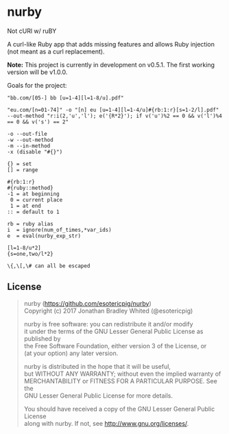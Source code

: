# nurby
Not cURl w/ ruBY

A curl-like Ruby app that adds missing features and allows Ruby injection (not meant as a curl replacement).

**Note:** This project is currently in development on v0.5.1. The first working version will be v1.0.0.

Goals for the project:

```
"bb.com/[05-] bb [u=1-4][l=1-8/u].pdf"

"eu.com/[n=01-74]" -o "[n] eu [u=1-4][l=1-4/u]#{rb:1:r}[s=1-2/l].pdf"
--out-method "r:i(2,'u','l'); e('{R*2}'); if v('u')%2 == 0 && v('l')%4 == 0 && v('s') == 2"

-o --out-file
-w --out-method
-m --in-method
-x (disable "#{}")

{} = set
[] = range

#{rb:1:r}
#{ruby::method}
-1 = at beginning
 0 = current place
 1 = at end
:: = default to 1

rb = ruby alias
i  = ignore(num_of_times,*var_ids)
e  = eval(nurby_exp_str)

[l=1-8/u*2]
{s=one,two/l*2}

\{,\[,\# can all be escaped
```

## License
> nurby (https://github.com/esotericpig/nurby)  
> Copyright (c) 2017 Jonathan Bradley Whited (@esotericpig)  
> 
> nurby is free software: you can redistribute it and/or modify  
> it under the terms of the GNU Lesser General Public License as published by  
> the Free Software Foundation, either version 3 of the License, or  
> (at your option) any later version.  
> 
> nurby is distributed in the hope that it will be useful,  
> but WITHOUT ANY WARRANTY; without even the implied warranty of  
> MERCHANTABILITY or FITNESS FOR A PARTICULAR PURPOSE.  See the  
> GNU Lesser General Public License for more details.  
> 
> You should have received a copy of the GNU Lesser General Public License  
> along with nurby.  If not, see <http://www.gnu.org/licenses/>.  

